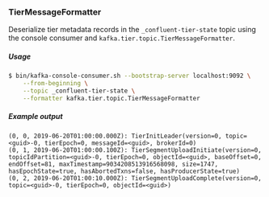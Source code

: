 ### TierMessageFormatter

Deserialize tier metadata records in the `_confluent-tier-state` topic using the console consumer and
 `kafka.tier.topic.TierMessageFormatter`.
 
##### Usage
```bash
$ bin/kafka-console-consumer.sh --bootstrap-server localhost:9092 \
    --from-beginning \
    --topic _confluent-tier-state \
    --formatter kafka.tier.topic.TierMessageFormatter
```

##### Example output
```
(0, 0, 2019-06-20T01:00:00.000Z): TierInitLeader(version=0, topic=<guid>-0, tierEpoch=0, messageId=<guid>, brokerId=0)
(0, 1, 2019-06-20T01:00:00.100Z): TierSegmentUploadInitiate(version=0, topicIdPartition=<guid>-0, tierEpoch=0, objectId=<guid>, baseOffset=0, endOffset=81, maxTimestamp=9034208513916568098, size=1747, hasEpochState=true, hasAbortedTxns=false, hasProducerState=true)
(0, 2, 2019-06-20T01:00:10.000Z): TierSegmentUploadComplete(version=0, topic=<guid>-0, tierEpoch=0, objectId=<guid>)
```
